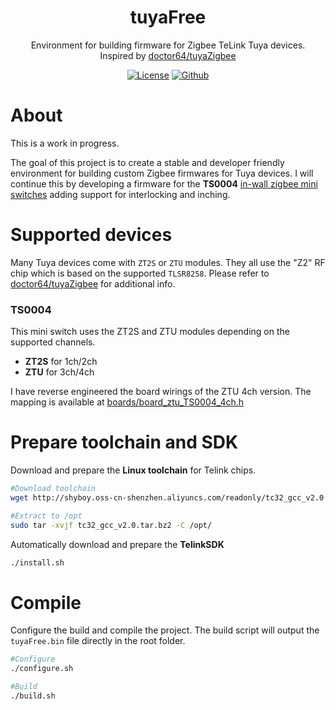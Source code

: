 <h1 align="center">tuyaFree</h1>
<p align="center">
Environment for building firmware for Zigbee TeLink Tuya devices.
<br>Inspired by <a href="https://github.com/doctor64/tuyaZigbee">doctor64/tuyaZigbee</a>
</p>
<p align="center">
  <a href="https://github.com/marplex/tuyaFree/blob/main/LICENSE"><img alt="License" src="https://img.shields.io/github/license/marplex/tuyaFree"/></a>
  <a href="https://github.com/Marplex"><img alt="Github" src="https://img.shields.io/static/v1?label=GitHub&message=marplex&color=005cb2"/></a>
</p>

# About
This is a work in progress.

The goal of this project is to create a stable and developer friendly environment for building custom Zigbee firmwares for Tuya devices.
I will continue this by developing a firmware for the **TS0004** [in-wall zigbee mini switches](https://www.aliexpress.us/item/1005005534030750.html) adding support for interlocking and inching.

# Supported devices
Many Tuya devices come with `ZT2S` or `ZTU` modules. They all use the "Z2" RF chip which is based on the supported `TLSR8258`. Please refer to [doctor64/tuyaZigbee](https://github.com/doctor64/tuyaZigbee/tree/master#is-my-device-supported) for additional info.


### TS0004
This mini switch uses the ZT2S and ZTU modules depending on the supported channels.

- **ZT2S** for 1ch/2ch
- **ZTU** for 3ch/4ch

I have reverse engineered the board wirings of the ZTU 4ch version. The mapping is available at [boards/board_ztu_TS0004_4ch.h](src/tuyaFree/boards/board_ztu_TS0004_4ch.h)

# Prepare toolchain and SDK
Download and prepare the **Linux toolchain** for Telink chips.
```bash
#Download toolchain
wget http://shyboy.oss-cn-shenzhen.aliyuncs.com/readonly/tc32_gcc_v2.0.tar.bz2

#Extract to /opt
sudo tar -xvjf tc32_gcc_v2.0.tar.bz2 -C /opt/
```

Automatically download and prepare the **TelinkSDK**
```bash
./install.sh
```

# Compile
Configure the build and compile the project. The build script will output the `tuyaFree.bin` file directly in the root folder.
```bash
#Configure
./configure.sh

#Build
./build.sh
```